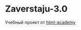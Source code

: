 # Zaverstaju-3.0

Учебный проект от [html-academy](https://htmlacademy.ru/tracks/marathon-zaverstai)
